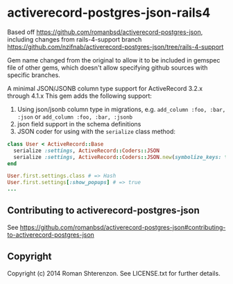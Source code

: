 # activerecord-postgres-json-rails4

Based off https://github.com/romanbsd/activerecord-postgres-json, including
changes from rails-4-support branch
https://github.com/nzifnab/activerecord-postgres-json/tree/rails-4-support

Gem name changed from the original to allow it to be included in gemspec
file of other gems, which doesn't allow specifying github sources with
specific branches.

A minimal JSON/JSONB column type support for ActiveRecord 3.2.x through 4.1.x
This gem adds the following support:

1. Using json/jsonb column type in migrations, e.g. `add_column :foo, :bar, :json` or `add_column :foo, :bar, :jsonb`
2. json field support in the schema definitions
3. JSON coder for using with the `serialize` class method:

```ruby
class User < ActiveRecord::Base
  serialize :settings, ActiveRecord::Coders::JSON
  serialize :settings, ActiveRecord::Coders::JSON.new(symbolize_keys: true) # for symbolize keys
end

User.first.settings.class # => Hash
User.first.settings[:show_popups] # => true
...
```

## Contributing to activerecord-postgres-json

See https://github.com/romanbsd/activerecord-postgres-json#contributing-to-activerecord-postgres-json

## Copyright

Copyright (c) 2014 Roman Shterenzon. See LICENSE.txt for
further details.

